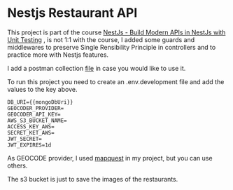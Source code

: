 # Nestjs Restaurant API

This project is part of the course [NestJs - Build Modern APIs in NestJs with Unit Testing](https://www.udemy.com/course/nestjs-build-modern-apis-in-nestjs-with-mongodb-postgres/) , is not 1:1 with the course, I added some guards and middlewares to preserve Single Rensibility Principle in controllers and to practice more with Nestjs features.

I add a postman collection [file](https://github.com/donatobhr/Nestjs-restaurant-api/blob/master/Restaurant%20API.postman_collection.json) in case you would like to use it.

To run this project you need to create an .env.development file and add the values to the key above.

```text
DB_URI={{mongoDbUri}}
GEOCODER_PROVIDER=
GEOCODER_API_KEY=
AWS_S3_BUCKET_NAME=
ACCESS_KEY_AWS=
SECRET_KET_AWS=
JWT_SECRET=
JWT_EXPIRES=1d
```

As GEOCODE provider, I used [mapquest](https://www.mapquest.com/) in my project, but you can use others.

The s3 bucket is just to save the images of the restaurants.
